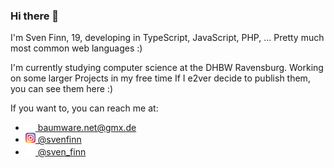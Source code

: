 
### Hi there 👋

I'm Sven Finn, 19, developing in TypeScript, JavaScript, PHP, ...
Pretty much most common web languages :)

I'm currently studying computer science at the DHBW Ravensburg. Working on some larger Projects in my free time
If I e2ver decide to publish them, you can see them here :)

If you want to, you can reach me at:
- [<img src="images/Mail.png" alt="Mail:" width="16"/>  baumware.net@gmx.de](mailto:baumware.net@gmx.de)
- [<img src="images/instagram.png" alt="Instagram:" width="16"/>  @svenfinn](https://www.instagram.com/svenfinn/)
- [<img src="images/twitter.png" alt="Twitter:" width="16"/>  @sven_finn](https://twitter.com/sven_finn)
